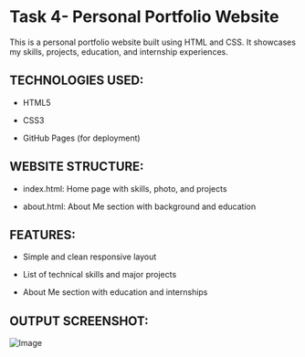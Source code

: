 # Task 4- Personal Portfolio Website

This is a personal portfolio website built using HTML and CSS. It showcases my skills, projects, education, and internship experiences.

## TECHNOLOGIES USED:

- HTML5
  
- CSS3

- GitHub Pages (for deployment)

## WEBSITE STRUCTURE:

- index.html: Home page with skills, photo, and projects
  
- about.html: About Me section with background and education

## FEATURES:

- Simple and clean responsive layout
  
- List of technical skills and major projects
  
- About Me section with education and internships

## OUTPUT SCREENSHOT:

![Image](https://github.com/user-attachments/assets/f3dd9604-5869-4a0d-bce9-96e285ee78e5)
